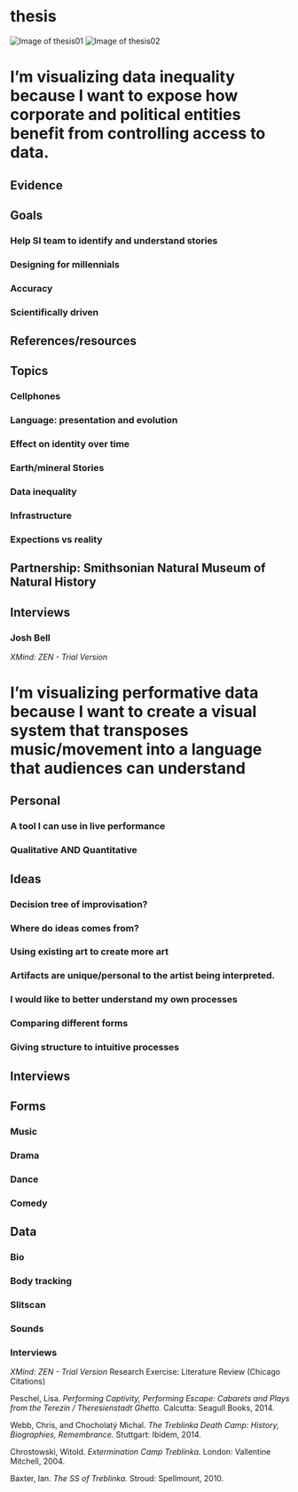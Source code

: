 # thesis
![Image of thesis01](https://daggus.github.com/images/Thesis01.png)
![Image of thesis02](https://daggus.github.com/images/Thesis02.png)


# I’m visualizing data inequality because I want to expose how corporate and political entities benefit from controlling access to data.

## Evidence

## Goals

### Help SI team to identify and understand stories

### Designing for millennials

### Accuracy

### Scientifically driven

## References/resources

## Topics

### Cellphones

### Language: presentation and evolution

### Effect on identity over time

### Earth/mineral Stories

### Data inequality

### Infrastructure

### Expections vs reality

## Partnership: Smithsonian Natural Museum of Natural History

## Interviews

### Josh Bell

*XMind: ZEN - Trial Version*

# I’m visualizing performative data because I want to create a visual system that transposes music/movement into a language that audiences can understand

## Personal

### A tool I can use in live performance

### Qualitative AND Quantitative

## Ideas

### Decision tree of improvisation?

### Where do ideas comes from?

### Using existing art to create more art

### Artifacts are unique/personal to the artist being interpreted.

### I would like to better understand my own processes

### Comparing different forms

### Giving structure to intuitive processes

## Interviews

## Forms

### Music

### Drama

### Dance

### Comedy

## Data

### Bio

### Body tracking

### Slitscan

### Sounds

### Interviews

*XMind: ZEN - Trial Version*
Research Exercise: Literature Review (Chicago Citations)

Peschel, Lisa. *Performing Captivity, Performing Escape: Cabarets and Plays from the Terezín / Theresienstadt Ghetto.* Calcutta: Seagull Books, 2014. 

Webb, Chris, and Chocholatý Michal. *The Treblinka Death Camp: History, Biographies, Remembrance.* Stuttgart: Ibidem, 2014.

Chrostowski, Witold. *Extermination Camp Treblinka.* London: Vallentine Mitchell, 2004.

Baxter, Ian. *The SS of Treblinka.* Stroud: Spellmount, 2010.
